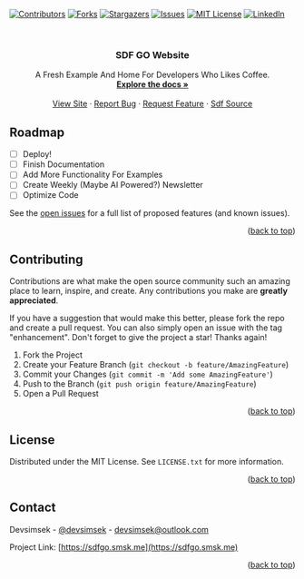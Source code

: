 <div id="top"></div>

[![Contributors][contributors-shield]][contributors-url]
[![Forks][forks-shield]][forks-url]
[![Stargazers][stars-shield]][stars-url]
[![Issues][issues-shield]][issues-url]
[![MIT License][license-shield]][license-url]
[![LinkedIn][linkedin-shield]][linkedin-url]



<!-- PROJECT LOGO -->
<br />
<div align="center">
  <a href="https://github.com/devsimsek/sdf-go-website">
  </a>

<h3 align="center">SDF GO Website</h3>

  <p align="center">
    A Fresh Example And Home For Developers Who Likes Coffee.
    <br />
    <a href="https://sdfgo.smsk.me/docs"><strong>Explore the docs »</strong></a>
    <br />
    <br />
    <a href="https://sdfgo.smsk.me">View Site</a>
    ·
    <a href="https://github.com/devsimsek/sdf-go-website/issues">Report Bug</a>
    ·
    <a href="https://github.com/devsimsek/sdf-go-website/issues">Request Feature</a>
    ·
    <a href="https://github.com/devsimsek/sdf-go-website/issues">Sdf Source</a>
  </p>
</div>

<!-- ROADMAP -->

## Roadmap

- [ ] Deploy!
- [ ] Finish Documentation
- [ ] Add More Functionality For Examples
- [ ] Create Weekly (Maybe AI Powered?) Newsletter
- [ ] Optimize Code

See the [open issues](https://github.com/devsimsek/sdf-go-website/issues) for a full list of proposed features (and
known issues).

<p align="right">(<a href="#top">back to top</a>)</p>



<!-- CONTRIBUTING -->

## Contributing

Contributions are what make the open source community such an amazing place to learn, inspire, and create. Any
contributions you make are **greatly appreciated**.

If you have a suggestion that would make this better, please fork the repo and create a pull request. You can also
simply open an issue with the tag "enhancement". Don't forget to give the project a star! Thanks again!

1. Fork the Project
2. Create your Feature Branch (`git checkout -b feature/AmazingFeature`)
3. Commit your Changes (`git commit -m 'Add some AmazingFeature'`)
4. Push to the Branch (`git push origin feature/AmazingFeature`)
5. Open a Pull Request

<p align="right">(<a href="#top">back to top</a>)</p>



<!-- LICENSE -->

## License

Distributed under the MIT License. See `LICENSE.txt` for more information.

<p align="right">(<a href="#top">back to top</a>)</p>



<!-- CONTACT -->

## Contact

Devsimsek - [@devsimsek](https://linkedin.com/in/devsimsek) - devsimsek@outlook.com

Project Link: [https://sdfgo.smsk.me](https://sdfgo.smsk.me)

<p align="right">(<a href="#top">back to top</a>)</p>




<!-- MARKDOWN LINKS & IMAGES -->

[contributors-shield]: https://img.shields.io/github/contributors/devsimsek/sdf-go-website.svg?style=for-the-badge

[contributors-url]: https://github.com/devsimsek/sdf-go-website/graphs/contributors

[forks-shield]: https://img.shields.io/github/forks/devsimsek/sdf-go-website.svg?style=for-the-badge

[forks-url]: https://github.com/devsimsek/sdf-go-website/network/members

[stars-shield]: https://img.shields.io/github/stars/devsimsek/sdf-go-website.svg?style=for-the-badge

[stars-url]: https://github.com/devsimsek/sdf-go-website/stargazers

[issues-shield]: https://img.shields.io/github/issues/devsimsek/sdf-go-website.svg?style=for-the-badge

[issues-url]: https://github.com/devsimsek/sdf-go-website/issues

[license-shield]: https://img.shields.io/github/license/devsimsek/sdf-go-website.svg?style=for-the-badge

[license-url]: https://github.com/devsimsek/sdf-go-website/blob/master/LICENSE.txt

[linkedin-shield]: https://img.shields.io/badge/-LinkedIn-black.svg?style=for-the-badge&logo=linkedin&colorB=555

[linkedin-url]: https://linkedin.com/in/devsimsek
